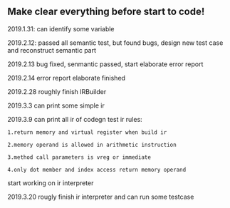 ## Make clear everything before start to code! ##
2019.1.31: can identify some variable

2019.2.12: passed all semantic test, but found bugs, design new test case and reconstruct semantic part

2019.2.13 bug fixed, senmantic passed, start elaborate error report

2019.2.14 error report elaborate finished

2019.2.28 roughly finish IRBuilder

2019.3.3 can print some simple ir

2019.3.9 can print all ir of codegn test
ir rules:

	1.return memory and virtual register when build ir

	2.memory operand is allowed in arithmetic instruction

	3.method call parameters is vreg or immediate

	4.only dot member and index access return memory operand

start working on ir interpreter

2019.3.20 rougly finish ir interpreter and can run some testcase
